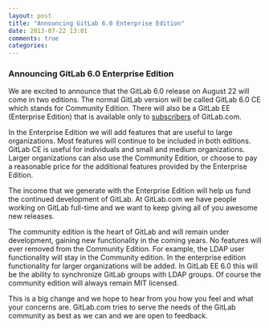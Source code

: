 ```yaml
---
layout: post
title: "Announcing GitLab 6.0 Enterprise Edition"
date: 2013-07-22 13:01
comments: true
categories: 
---
```


### Announcing GitLab 6.0 Enterprise Edition

We are excited to announce that the GitLab 6.0 release on August 22 will come in two editions.
The normal GitLab version will be called GitLab 6.0 CE which stands for Community Edition.
There will also be a GitLab EE (Enterprise Edition) that is available only to [subscribers](http://www.gitlab.com/subscription/) of GitLab.com.

In the Enterprise Edition we will add features that are useful to large organizations.
Most features will continue to be included in both editions.
GitLab CE is useful for individuals and small and medium organizations.
Larger organizations can also use the Community Edition, or choose to pay a reasonable price for the additional features provided by the Enterprise Edition.

The income that we generate with the Enterprise Edition will help us fund the continued development of GitLab.
At GitLab.com we have people working on GitLab full-time and we want to keep giving all of you awesome new releases.

The community edition is the heart of GitLab and will remain under development, gaining new functionality in the coming years.
No features will ever removed from the Community Edition.
For example, the LDAP user functionality will stay in the Community edition.
In the enterprise edition functionality for larger organizations will be added.
In GitLab EE 6.0 this will be the ability to synchronize GitLab groups with LDAP groups.
Of course the community edition will always remain MIT licensed.

This is a big change and we hope to hear from you how you feel and what your concerns are.
GitLab.com tries to serve the needs of the GitLab community as best as we can and we are open to feedback.
